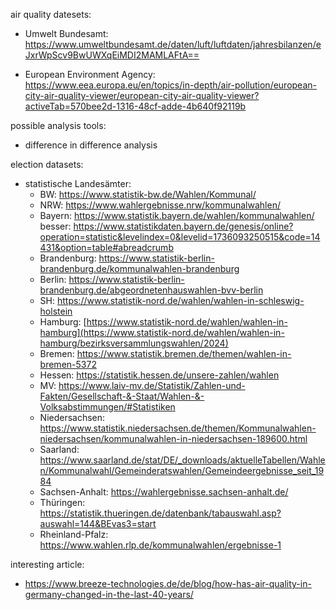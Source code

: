 air quality datesets:

- Umwelt Bundesamt: 
https://www.umweltbundesamt.de/daten/luft/luftdaten/jahresbilanzen/eJxrWpScv9BwUWXqEiMDI2MAMLAFtA==

- European Environment Agency:
https://www.eea.europa.eu/en/topics/in-depth/air-pollution/european-city-air-quality-viewer/european-city-air-quality-viewer?activeTab=570bee2d-1316-48cf-adde-4b640f92119b

possible analysis tools: 
- difference in difference analysis

election datasets:
- statistische Landesämter:
  - BW: https://www.statistik-bw.de/Wahlen/Kommunal/
  - NRW: https://www.wahlergebnisse.nrw/kommunalwahlen/
  - Bayern: https://www.statistik.bayern.de/wahlen/kommunalwahlen/ besser: https://www.statistikdaten.bayern.de/genesis/online?operation=statistic&levelindex=0&levelid=1736093250515&code=14431&option=table#abreadcrumb 
  - Brandenburg: https://www.statistik-berlin-brandenburg.de/kommunalwahlen-brandenburg
  - Berlin: https://www.statistik-berlin-brandenburg.de/abgeordnetenhauswahlen-bvv-berlin
  - SH: https://www.statistik-nord.de/wahlen/wahlen-in-schleswig-holstein
  - Hamburg: [https://www.statistik-nord.de/wahlen/wahlen-in-hamburg](https://www.statistik-nord.de/wahlen/wahlen-in-hamburg/bezirksversammlungswahlen/2024) 
  - Bremen: https://www.statistik.bremen.de/themen/wahlen-in-bremen-5372
  - Hessen: https://statistik.hessen.de/unsere-zahlen/wahlen
  - MV: https://www.laiv-mv.de/Statistik/Zahlen-und-Fakten/Gesellschaft-&-Staat/Wahlen-&-Volksabstimmungen/#Statistiken
  - Niedersachsen: https://www.statistik.niedersachsen.de/themen/Kommunalwahlen-niedersachsen/kommunalwahlen-in-niedersachsen-189600.html
  - Saarland: https://www.saarland.de/stat/DE/_downloads/aktuelleTabellen/Wahlen/Kommunalwahl/Gemeinderatswahlen/Gemeindeergebnisse_seit_1984
  - Sachsen-Anhalt: https://wahlergebnisse.sachsen-anhalt.de/
  - Thüringen: https://statistik.thueringen.de/datenbank/tabauswahl.asp?auswahl=144&BEvas3=start
  - Rheinland-Pfalz: https://www.wahlen.rlp.de/kommunalwahlen/ergebnisse-1

interesting article: 
- https://www.breeze-technologies.de/de/blog/how-has-air-quality-in-germany-changed-in-the-last-40-years/

